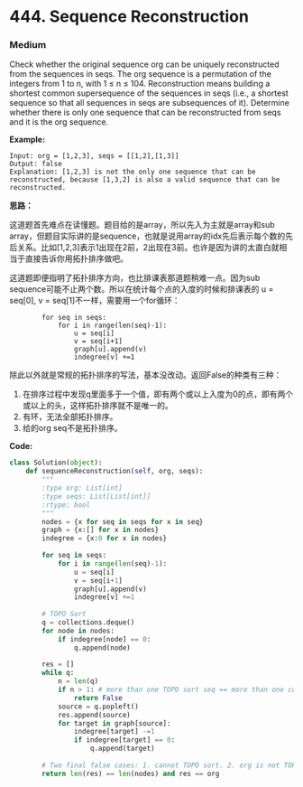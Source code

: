 # 444. Sequence Reconstruction
### Medium

Check whether the original sequence org can be uniquely reconstructed from the sequences in seqs. The org sequence is a permutation of the integers from 1 to n, with 1 ≤ n ≤ 104. Reconstruction means building a shortest common supersequence of the sequences in seqs (i.e., a shortest sequence so that all sequences in seqs are subsequences of it). Determine whether there is only one sequence that can be reconstructed from seqs and it is the org sequence.

**Example:**
```
Input: org = [1,2,3], seqs = [[1,2],[1,3]]
Output: false
Explanation: [1,2,3] is not the only one sequence that can be reconstructed, because [1,3,2] is also a valid sequence that can be reconstructed.
```

**思路：**

这道题首先难点在读懂题。题目给的是array，所以先入为主就是array和sub array，但题目实际讲的是sequence，也就是说用array的idx先后表示每个数的先后关系。比如[1,2,3]表示1出现在2前，2出现在3前。也许是因为讲的太直白就相当于直接告诉你用拓扑排序做吧。

这道题即便指明了拓扑排序方向，也比排课表那道题稍难一点。因为sub sequence可能不止两个数。所以在统计每个点的入度的时候和排课表的 u = seq[0], v = seq[1]不一样，需要用一个for循环：

```
        for seq in seqs:
            for i in range(len(seq)-1):
                u = seq[i]
                v = seq[i+1]
                graph[u].append(v)
                indegree[v] +=1
```

除此以外就是常规的拓扑排序的写法，基本没改动。返回False的种类有三种：

1. 在排序过程中发现q里面多于一个值，即有两个或以上入度为0的点，即有两个或以上的头，这样拓扑排序就不是唯一的。
2. 有环，无法全部拓扑排序。
3. 给的org seq不是拓扑排序。

**Code:**
```python
class Solution(object):
    def sequenceReconstruction(self, org, seqs):
        """
        :type org: List[int]
        :type seqs: List[List[int]]
        :rtype: bool
        """
        nodes = {x for seq in seqs for x in seq}
        graph = {x:[] for x in nodes}
        indegree = {x:0 for x in nodes}
        
        for seq in seqs:
            for i in range(len(seq)-1):
                u = seq[i]
                v = seq[i+1]
                graph[u].append(v)
                indegree[v] +=1
        
        # TOPO Sort
        q = collections.deque()
        for node in nodes:
            if indegree[node] == 0:
                q.append(node)
        
        res = []
        while q:
            n = len(q)
            if n > 1: # more than one TOPO sort seq == more than one common seqs
                return False
            source = q.popleft()
            res.append(source)
            for target in graph[source]:
                indegree[target] -=1
                if indegree[target] == 0:
                    q.append(target)
        
        # Two final false cases: 1. cannot TOPO sort. 2. org is not TOPO sort seq
        return len(res) == len(nodes) and res == org
```
